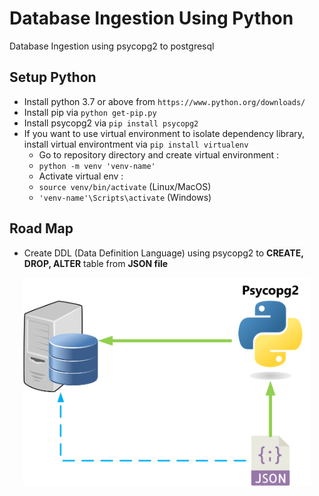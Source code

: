 # **Database Ingestion Using Python**
Database Ingestion using psycopg2 to postgresql


## **Setup Python**
* Install python 3.7 or above from `https://www.python.org/downloads/`
* Install pip via `python get-pip.py`
* Install psycopg2 via `pip install psycopg2`
* If you want to use virtual environment to isolate dependency library, install virtual environtment via `pip install virtualenv`
  - Go to repository directory and create virtual environment :
  -  `python -m venv 'venv-name'`
  -  Activate virtual env :
  -  `source venv/bin/activate` (Linux/MacOS)
  -  `'venv-name'\Scripts\activate` (Windows)
## **Road Map**
* Create DDL (Data Definition Language) using psycopg2 to **CREATE, DROP, ALTER** table from **JSON file**
<p align="center">
  <img width="460" src="https://github.com/syrico/DataIngestionPython/blob/main/roadmap.png?raw=true" alt="Sublime's custom image"/>
</p>


